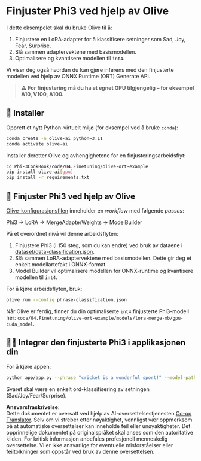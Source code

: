 <!--
CO_OP_TRANSLATOR_METADATA:
{
  "original_hash": "4164123a700fecd535d850f09506d72a",
  "translation_date": "2025-05-09T04:32:43+00:00",
  "source_file": "code/03.Finetuning/olive-ort-example/README.md",
  "language_code": "no"
}
-->
# Finjuster Phi3 ved hjelp av Olive

I dette eksempelet skal du bruke Olive til å:

1. Finjustere en LoRA-adapter for å klassifisere setninger som Sad, Joy, Fear, Surprise.
1. Slå sammen adaptervektene med basismodellen.
1. Optimalisere og kvantisere modellen til `int4`.

Vi viser deg også hvordan du kan gjøre inferens med den finjusterte modellen ved hjelp av ONNX Runtime (ORT) Generate API.

> **⚠️ For finjustering må du ha et egnet GPU tilgjengelig – for eksempel A10, V100, A100.**

## 💾 Installer

Opprett et nytt Python-virtuelt miljø (for eksempel ved å bruke `conda`):

```bash
conda create -n olive-ai python=3.11
conda activate olive-ai
```

Installer deretter Olive og avhengighetene for en finjusteringsarbeidsflyt:

```bash
cd Phi-3CookBook/code/04.Finetuning/olive-ort-example
pip install olive-ai[gpu]
pip install -r requirements.txt
```

## 🧪 Finjuster Phi3 ved hjelp av Olive
[Olive-konfigurasjonsfilen](../../../../../code/03.Finetuning/olive-ort-example/phrase-classification.json) inneholder en *workflow* med følgende *passes*:

Phi3 -> LoRA -> MergeAdapterWeights -> ModelBuilder

På et overordnet nivå vil denne arbeidsflyten:

1. Finjustere Phi3 (i 150 steg, som du kan endre) ved bruk av dataene i [dataset/data-classification.json](../../../../../code/03.Finetuning/olive-ort-example/dataset/dataset-classification.json).
1. Slå sammen LoRA-adaptervektene med basismodellen. Dette gir deg et enkelt modellartefakt i ONNX-format.
1. Model Builder vil optimalisere modellen for ONNX-runtime *og* kvantisere modellen til `int4`.

For å kjøre arbeidsflyten, bruk:

```bash
olive run --config phrase-classification.json
```

Når Olive er ferdig, finner du din optimaliserte `int4` finjusterte Phi3-modell her: `code/04.Finetuning/olive-ort-example/models/lora-merge-mb/gpu-cuda_model`.

## 🧑‍💻 Integrer den finjusterte Phi3 i applikasjonen din

For å kjøre appen:

```bash
python app/app.py --phrase "cricket is a wonderful sport!" --model-path models/lora-merge-mb/gpu-cuda_model
```

Svaret skal være en enkelt ord-klassifisering av setningen (Sad/Joy/Fear/Surprise).

**Ansvarsfraskrivelse**:  
Dette dokumentet er oversatt ved hjelp av AI-oversettelsestjenesten [Co-op Translator](https://github.com/Azure/co-op-translator). Selv om vi streber etter nøyaktighet, vennligst vær oppmerksom på at automatiske oversettelser kan inneholde feil eller unøyaktigheter. Det opprinnelige dokumentet på originalspråket skal anses som den autoritative kilden. For kritisk informasjon anbefales profesjonell menneskelig oversettelse. Vi er ikke ansvarlige for eventuelle misforståelser eller feiltolkninger som oppstår ved bruk av denne oversettelsen.